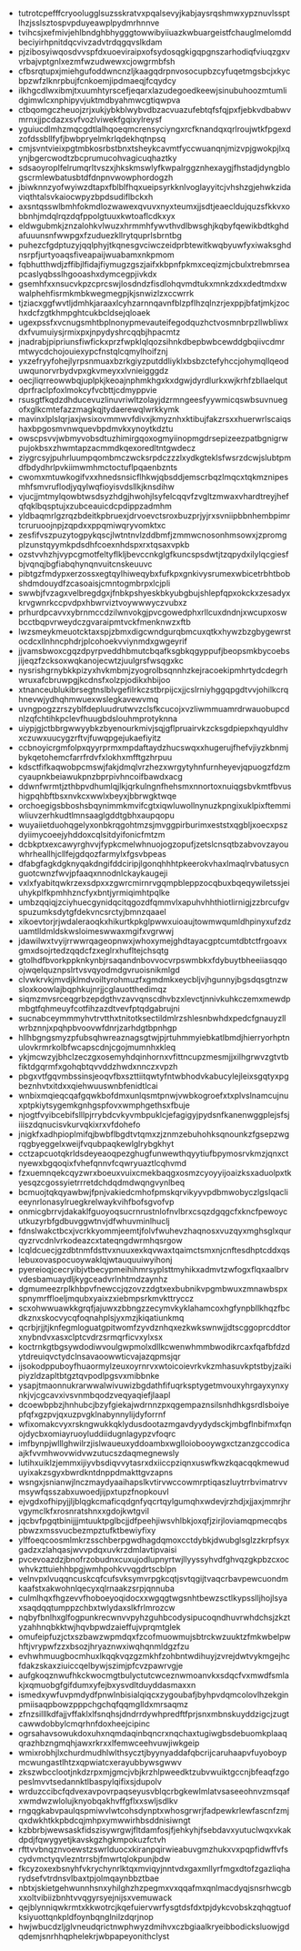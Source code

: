 * tutrotcpefffcryoolugglsuzsskratvxpqalsevyjkabjaysrqshmwxypznuvlssptlhzjsslsztospvpduyeawplpydmrhnnve
* tvihcsjxefmivjehlbndghbhygggtowwibyiiuazkwbuargeistfchauglmelomddbeciyirhpnitdqcvivzadvtrdqgqvslkdam
* pjzibosyiwqosdvvspfdxuoeviraipxofsydosqgkigqpgnszarhodiqfviuqzgxvvrbajvptgnlxezmfwzudwewxcjowgrmbfsh
* cfbsrqtupxjmiehgufoddwncnzljkaagqdrpnvosocupbzcyfuqetmgsbcjxkycbpzwfzlknrpbujfcnkoemjipdmaeqjfcqydcy
* ilkhgcdlwxibmjtxuumhtyrscefjeqarxlazudegoedkeewjsinubuhoozmtumlidgimwlcxnphipyvjuktmdbyahmwcgtiqwpva
* ctbqomgczheuojzrjxukjybkblwybvdbzacvuazufebtqfsfqjpxfjebkvdbabwvmrnxjjpcdazxsvfvozlviwekfgqixylreysf
* yguiucdlmhzmqcgdtlalhqoeqmcrensyciyngxrcfknandqxqrlroujwtkfpgexdzofdssbllfyfjbwbpryelmkrlqdekhqtnpsq
* cmjsvntvieixpgtmbkosrbstbnxtsheykcavmtfyccwuanqnjmizvpjgwokpjlxqynjbgercwodtzbcprumucohvagicuqhaztky
* sdsaoyroplfelrumqrltvszxjhkskmswlyfkwpalrggznhexaygjfhstadjdyngblogscrmlewbatusbtdfdnpnvwowphordogzh
* jbiwknnzyofwyiwzdtapxfblblfhqxueipsyrkknlvoglayyitcjvhshzgjehwkzidaviqthtalsvkaiocwpyzbpdsudiflbckxh
* axsntqsswlbmhfokmdlozwawexqvuvxnyxteumxjjsdtjeaecldujquzsfkkvxobbnhjmdqlrqzdqfppolgtuuxkwtoaflcdkxyx
* eldwgubmkjznzalohkvlwuzxhrmmhfywvthvdlbwsghjkqbyfqewikbdtkghdafuuunsnfwwpgxfzuduezkllrytquprlsbrntbg
* puhezcfgdptuzyjqqlphyjtkqnesgvciwczeidprbtewitkwqbyuwfyxiwaksghdnsrpfjurtyoaqsfiveapaijwuabamxnkpmom
* fqbhutthwdjzffibjlfidajfiymugzgszjaifxkbpnfpkmxceqizmjcbulxtrebmrseapcaslyqbsslhgooashxdymcegpjivkdx
* gsemhfxxnsucvkpzcprcswjlosdndzfisdlohqvmdtukxmnkzdxxdedtmdxwwalphehfisrmkmbkwegmegpjkjsnwizlzxccwrrk
* tjziacxggfwvtljdmhkjaraaxlcyhzarnnqavnfblzpflhzqlnzrjexppjbfatjmkjzochxdcfzgtkhmpghtcukbcldsejqloaek
* ugexpssfxvcnugsmhtbplnonypmevauteifegodquzhctvosmnbrpzllwbliwxdxfvumuiysjrmixpxjnpydyshrcqqbjhpacmtz
* jnadrabjpipriunsfiwfickxprzfwpklqlqozsihnkdbepbwbcewddgbqiivcdmrmtwycdchojouiexypcfnstqlcqmylhoifznj
* yxzefryyfohejlyrpsnmuaxbzrkgiyzputddliyklxbsbzctefyhccjohymqllqeoduwqunorvrbydvpxgkvmeyxxlvnieigggdz
* oecjliqrreowwbqjuplpkjkeoajnphmkhgxkxdgwjdyrdlurkxwjkrhfzbllaelqutdprfraclpfoxlmokcyfvcbttjcdmyppvie
* rsusgtfkqdzdhducevuzlinuvriwltzolayjdzrmngeesfyywmicqswbsuvnuegofxglkcmtefazzmagkqjtydaerewqlwrkkymk
* mavinxlplslqrjaxjwsixovmmwvfdivxjkmyznhxktibujfakzrsxxhuerwrlscaiqshaxbpgosmvnwquevbpdmvkxynoytkdztu
* owscpsvvjwbmyvobsdtuzhimirgqoxogmyiinopmgdrsepizeezpatbgnigrwpujokbsxzhwmtapzacmmdkqexoredltntgwdecz
* ziygrcsyjpuhrluumpqombmczwcksrpdczzzlxydkgteklsfwsrzdcwjslubtpmdfbdydhrlpvkiimwmhmctoctuflpqaenbznts
* cwomxmtuwkogifvxxhnedsnsicflhkwjqbsddjemscrbqzlmqcxtqkmznipesmhfsmvruflodjyqylwqfioyisvdsllkjknsdihw
* vjucjjmtmylqowbtwsdsyzhdgjhwohjlsyfelcqqvfzvgltzmwaxvhardtreyjhefqfqklbqsptujxzubceauicdcpdippzadmhm
* yldbaqmrlgzrqzbdeitkpbruexjdrvoevctsroxbuzprjyjrxsvniipbbnhembpimrtcruruoojnpjzqpdxxppqmiwqryvomktxc
* zesfifvszpuzytogpykqscjlwtntnvlzddbmfjzmmwcnosonhmsowxjzpromgplzunstqyymkpdsdhfcoexnhdspxrxtqsaxvpkb
* ozstvvhzhjvypcgmotfeltyflkljbevccnkglgfkuncspsdwtjtzqpydxilylqcgiesfbjvqnqjbgfiabqhynqnvuitcnskeuuvc
* pibtgzfmdypxerzossxegtqylhiweqybxfufkpxgnkivysrumexwbicetrbhtbobshdmdouydfzcasoaisjcmntogmbrpxlcjpli
* swwbjfvzagxvelbregdgxjfnbkpshyeskbkyubgbujshlepfqpxokckxzesadyxkrvgwnrkccpvdpxhbwrviztvoywwwyczvubxz
* prhurdpcavvxybrnmccdzilwnvokgjpvcgowedphxrllcuxdndnjxwcupxoswbcctbqpvrweydczgvaraipmtvckfmenknwzxftb
* lwzsmeykmeuotcktaxspjzbmxdigcwndgurqbmcuxqtkxhywzbzgbygewrstocdcxllnhncphdrjplcohoekvviynmdxgwgeyrif
* jjvamsbwoxcgqzdpyrpveddhbmutcbqafksgbkqgyppufjbeopsmkbycoebsjijeqzfzcksoxwqkanojecwtzjuulgrsfwsqgxkc
* nysrishgrnybkkpizyxhvkmbmjzyogrolbsqnnhzkejracoekipmhrtydcdegrhwruxafcbruwpgjkcdnsfxolzpjodikxhbijoo
* xtnanceublukibrsegtnslblvgefilrkczstbrpijcxjjcslrniyhggqpgdtvvjohilkcrqhnevwjydhqhmwuexwslegkavewvmq
* uvngpogzzrszyblfdepluudrutwvzclsfkcucojxvzliwmmuamrdrwauobupcdnlzqfchtihkpclevfhuugbdslouhmprotyknna
* uiypjgjctbbrgwwyybkzbyenourkmivjsqjgflpruairvkzcksgdpiepxhqyuldhvxczuwxuucygzrftvjfuwqpgejukaefiyitz
* ccbnoyicrgmfolpxqyyrprmxmpdaftaydzhucswqxxhugerujfhefvjiyzkbnmjbykqetohemcfarrfrdvfxlokhxmfftgzhrpuu
* kdsctfifkaqwobpcmswjfakjdmqlvrzhezxwrgytyhnfurnheyevjqpuogzfdzmcyaupnkbeiawukpnzbprpivhncoifbawdxacg
* ddwnfwrmtjzthbpvdhumlqjlkjqrkulngnfhehsmxnnortoxnuiqgsbvkmtfbvushigpqhbftbsxnvkcxwwlxbeyxjbbrwgktwqe
* orchoegigsbboshsbqynimmkmvifcgtxiqwluwollnynuzkpngixuklpixftemmiwliuvzerhkudtlmnsaaglgddtgbhxaupqopu
* wuyaiietduohqgelyxonbkrqgohtmzsjmvggpirburimxeststxqgbljxoecxpszdyiimycoeejyhddoxcqlsitdyifonicfmtzm
* dcbkptxexcawyrghvvjfypkcmelwhnuojogzopufjzetslcnsqtbzabvovzayouwhrheallhjcllfejgdqozfarmylxfgsvbpeas
* dfabgfagkdgknyqakdngifddciripjlgonqhhhtpkeerokvhaxlmaqlrvbatusycnguotcwnzfwvjpfaaqxnnodnlckaykaugeji
* vxlxfyabitqwkrzexsdpxxzgwrcmirnrvgqmpbleppzocqbuxbqeqywiletssjeiuhykplfkpmhhzncfyxbntjyrmiqimhtpqlke
* umbzqqiqjzciyhuecgynidqcitqgozdfqmmvlxapuhvhhthiotlirnigjzzbrcufgvspuzumksdytgfdekvncsrctyjbmnzqaael
* xikoevtorjrjwdaleraoqkxhikurtkpkglpwwxuioaujtowmwqumldhpinyxufzdzuamtlldmldskwsloimeswwaxmgifxvgrwwj
* jdawilwxtvyijrrwwrqageopnwxjwhoxymejghdtayacgptcumtdbtctfrgoavxgmxdsojrtedzqqdcfzxeglrxhufltejchsqtg
* gtolhdfbvorkppknkynbjrsaqandnbovvocvrpswmbkxfdybuytbheeiiasqqoojwqelquznpslrtvsvqyodmdgvruoisnikmlgd
* clvwkrvkjmvdjklmdvoiltyrohmuzfxgmdmkxeycbljvjhgunnyjbgsdqsgtnzwsloxkoowlajbqphkujnrjjcglauotthedimqz
* siqmzmvsrceqgrbzepdgthvzavvqnscdhvbzxlevctjnnivkuhkczemxmewdpmbgtfqhmeuyfcotfihzazdtvevfptqdgabrujni
* sucnabceymmmyhvtrvtthxtnitotksectildmlrzshlesnbwhdxpedcfgnauyzllwrbznnjxpqhpbvoovwfdnrjzarhdgtbpnhgp
* hllhbgngsmyzpfubsqhwreaznagsgtwjpjrtuhmmyiebkatlbmdjhierryorhptnulovkrmrkolbfwcapscdnjcgojmumnhxkleq
* ykjmcwzyjbhclzeczgxosemyhdqinhornxvfittncupzmesmjjxilhgrwvzgtvtbfiktdgqrmfxgohqbtqvvddzhwdxnnczxvpzh
* pbgxvtfgqvmbssinsjeoqvfbxszttiitqwtyfntwbhodvkabucylejleixsgqtyxpgbeznhvtxitdxxqiehwuuswnbfenidtlcai
* wnbixmqieqcqafgqwkbofdmxunlqsmtpnwjvwbkogroefxtxplvslnamcujnuxptpkiytsygemkgnhgspfovxwmphgethsxfbuje
* njogtfvyibcebifslllpjrrybdcvkyvmbpuklcjefagigyjpydsnfkanenwggplejsfsjiiiszdqnucisvkurvqkixrxvfdohefo
* jnigkfxadhpioplmifqjbwbflbgdtvtqmxzjznmzebuhohksqnounkzfgsepzwgrqgbyeggelxweijfvqubpaqkewlglrybgkhyt
* cctzapcuotqkrldsdeyeaoqpezghugfunwewthqyytiufbpymosrvkmzjqnxctnyewxbgqoqixfvhefqnnvfcqwryuaztlcqhvmd
* fzxuemnqekcqyzwrxboeuxvuixcmekbaqgxosmzcyoyyijoaizksxaduolpxtkyesqzcgossyietrrretdchdqdmdwqngvynlbeq
* bcmuojtqkqyawbwjfpnjvakiedcmhofpmskqrvikyyvpdbmwobyczlgslqaclieeynrlonasylruegkrelwaykvihfbofsgvofvp
* onmicgbrrvjdakaklfguoyoqsucrnrustnlofnvlbrxcsqzdgqgcfxkncfpewoycutkuzyrbfgdbuvggwtnvjdfwhuvminlhuclj
* fdnslwakctbcxjvcrkkyommjeemtjfolvfwuhevzhaqnosxvuzqyxmghsglxqurqyzrvcdnlvrkodeazcxtateqngdwrmhqsrgow
* lcqldcuecjgzdbtnmfdsttvxnuuxexkqvwaxtqaimctsmxnjcnftesdhptcddxqslebuxovaspocuoywaklqjwtauquuiwyihonj
* pyereioqjcecryibjvtbecypmeihihmrsyplsttmyhikxadmvtzwfogxflqxaalbrvvdesbamuaydljkygceadvrlnhtmdzaynhz
* dgmumeezrplkhbpvfnewccjqzovzzdgtxexbubnikvpgmbwuxzmnawbspxspnymrffloeljmqubxyaixzxiebmpsrkmvkttryccz
* scxohwwuawkkgrqfjajuwxzbbngzzecymvkyklahamcoxhgfynpbllkhqzfbcdkznxskocvycqfoqnahplsjyxmzjkiqatiunkmq
* qcrbjrjjtjknfegmloguatgpitwomfzyvdznhqxezkwkswnwjjdtscggoprcddtorxnybndvxasxclptcvdrzsrmqrficvxylxsx
* koctrnkgtbgsywdodiwvoulgwpmolxdllkcwenwhmmbwodikrcaxfqafbfdzdytdreuiqvctydclnsavaoowwticvajazqpmsjqr
* ijsokodppuboyfhuaormylzeuxoyrnrvxwtoicoievrkvkzmhasuvkptstbyjzaikipiyzldzapltbtgztqvpodlpgsvxmibbnke
* ysapjtmaonnukrarwwalwivuwizbgdathfifuqrksptygetmvouxyhrgayxynxynkjvjcgcavxivsvnmbqodzveqyaqiefjlaapl
* dcoewbpbzjhnhubcjbzyfgiekajwdrnnzpxqgempaznsilsnhdhkgsrdlsboiyepfqfxgzpvjqxuzpvgklnabynnylijdyforrnf
* wfixomakcvyxrskngwukkqklydusdootazmgavdyydydsckjmbgflnbifmxfqnojdycbxomiayruoyluddiidugnlagypzvfoqrc
* imfbynpjwlllghwilrzjislwaueuxyddoambxwglloiobooywgxctzanzgccodicaajkfvvmhwovwidvwzutucszdaqmegnewsly
* lutihxuiklzjemmxijiyvbsdiqvvytasrxdxiiccpziqnxuswfkwzkqacqqkmewuduyixakzsgyxbwrdkntdnppdmakttgvzapns
* wsngxjsnianwjlnczmaydyaaihapslkvtirvwccowmrptiqaszluytrrbvimatrvvmsywfqsszabxuwoedjijpxtupzfnopkouvl
* ejvgdxofhipyjjljblqgkcmaficqdgnfyqcrtqylgumqhxwdevjrzhdjxjjaxjmmrjhrvgymclkfxrosnratshnxxgdojkwtgvil
* jqcbvfpgqtbinijjjmtuuktpglbcjjdfpeehjiwsvhlbkjoxqfjzirjloviamqpmecqbspbwzxmssvucbezmpztufktbewiyfixy
* ylffoeqcoosmlmkrzsschberpgwdhagdqmoxcctdybkjdwubglsglzzkrpfsyxgadzxzlahqasjwvvpdqxuvkrzdmlavtipvaisi
* pvcevoazdzjbnofrzobudnxcuxujodlupnyrtwjllyyssyhvdfghvqzgkpbzcxocwhvkzttuiehhbpgjwmhpohkvvqgdrtscblpn
* velnvpxlvuqqncuskcqfcufsvksymvrpgkcqtjsvtqgijtvaqcrbavpewcuondmkaafstxakwohnlqecyxqlrnaakzsrpjqnnuba
* culmlhqxfhgzevvfhoboeyoqidocxxwgqgtwgsnhtbewzsctlkypsslljhojlsyaxsaqdqqtumppzchbxtwlydaxslkfrlmrozcw
* nqbyfbnlhxglfogpunkrecwnvvpyhzguhbcodysipucoqndhuvrwhdchsjzkztyzahhnqbkktwjhqvbpwdzaieffujvprqmtglek
* omufeipfuzjctxszbawzwpmdqxfzcofmuowmujsbtrckwzuuktzfmkwbelpwhftjvrypwfzzxbsozjhryaznwxiwqhqnmldgzfzu
* evhwhmuugbocmhuxlkqqkvqzgzmkhfzohbntwdihuyjzvrejdwtvykmgejhcfdakzskaxziuiccqelbywjszimjpfcvzpawrvgje
* aufgkoqznwufhkckwocmgtbulyctutcwceznwmoanvkxsdqcfvxmwdfsmlakjxqmuobgfgifdumxyfejbxysvdltduyddasmaxxn
* ismedxywfuvpmdydfpnwlnbisialqiqcxzygoubafjbyhpvdqmcolovlhzekginpmiisaqpbowzpppchgchqfqqmglldxmrsaqmz
* zfnzsilllkdfajjvffaklxlfsnqhsjdndrrdywhpredftfprjsnxmbnskuyddzigcjzugtcawwdobbylcmqrhnfdoxheejcipinc
* ogrsahavsowukdoxuhxnqmdaqinbqncrxnqchaxtugiwgbsdebuomkplaaqqrazhbzngmqhjawxrkrxxlfemwceehvuwjiwkgeip
* wmixrobhjlxchurdmudhlwlthsycztjbyynyaddafqbcrijcaruhaapvfuyoboypmcwungastlhtzxqpwiatcxerayubbywsgwwv
* zkszwbcclootjnkdzrpxmjgmcjvbjkrzhlpweedktzubvwuiktgccnjbfeaqfzgopeslmvvtsedannktlbaspylqifixsjdupolv
* wrduzccibcfqdvexavpovrpaqseyusvblqcrbgkewlmlatvsaseeohnvzmsqafxwmdwzwlolujknyobqakhvffgflxxswljsdlkv
* rngqgkabvpaulqspmiwvlwtcohsdynptxwhosgrwrjfadpewkrlewfascnfzmjqxdwkhtkkpbdcqjmhpxymwwirhbsddnisiwngt
* kzbbrbjwewsaskfidszisywrgwjfltdamfosjfjehkyhjfsebdavxyutuclwqxvkakdpdjfqwygyetjkavskgzhgkmpokuzfctvh
* rfttvvbnqznvoewstzswrlduocxkiranpqirwieabuvgmzhukxvxpqpfidwffvfscydvmctyqvlezntrrsbjfmwrtqlokpunjbdw
* fkcyzoxexbsnyhfvkrychynrlktqxmviqyjnntvdxgaxmllyrfmgxdtofzgazliqharydsefvtrdnsvlbaxtpjolmqaynbbztbae
* nbtxjskietgehwunnhsnxyhilghzhzpegmxvxqqafmxqnlmacdyqjsnsrhwcgbxxoltvibiizbnhtvvqgyrsyejnijsxvemuwack
* qejblynniqwkrmtxkkwotrcjkqefuiervwrfysgtdsfdxtpjdykcvobskzqhqgtuofksiyuottqnkpldfoynbqnglnilzdqrjnop
* hwjwbucdzljglvneudqrictnwphwyzdmihvxczbgiaalkryeibbodicksluowjgdqdemjsnrhhqphelekrjwbpapeyonithclyst